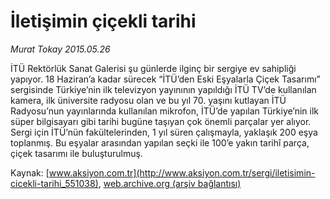 # İletişimin çiçekli tarihi

*Murat Tokay 2015.05.26*

<div class="pNewsDetailMainContent" itemprop="articleBody">
 <p>
  İTÜ Rektörlük Sanat Galerisi şu günlerde ilginç bir sergiye ev sahipliği yapıyor. 18 Haziran’a kadar sürecek “İTÜ’den Eski Eşyalarla Çiçek Tasarımı” sergisinde Türkiye’nin ilk televizyon yayınının yapıldığı İTÜ TV’de kullanılan kamera, ilk üniversite radyosu olan ve bu yıl 70. yaşını kutlayan İTÜ Radyosu’nun yayınlarında kullanılan mikrofon, İTÜ’de yapılan Türkiye’nin ilk süper bilgisayarı gibi tarihi bugüne taşıyan çok önemli parçalar yer alıyor. Sergi için İTÜ’nün fakültelerinden, 1 yıl süren çalışmayla, yaklaşık 200 eşya toplanmış. Bu eşyalar arasından yapılan seçki ile 100’e yakın tarihî parça, çiçek tasarımı ile buluşturulmuş.
 </p>
</div>


Kaynak: [www.aksiyon.com.tr](http://www.aksiyon.com.tr/sergi/iletisimin-cicekli-tarihi_551038), [web.archive.org (arşiv bağlantısı)](http://web.archive.org/web/20150721220019/http://www.aksiyon.com.tr/sergi/iletisimin-cicekli-tarihi_551038)
